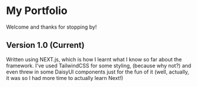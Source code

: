 # My Portfolio

Welcome and thanks for stopping by!

## Version 1.0 (Current)

Written using NEXT.js, which is how I learnt what I know so far about the framework. I've used TailwindCSS for some styling, (because why not?) and even threw in some DaisyUI components just for the fun of it (well, actually, it was so I had more time to actually learn Next!)

